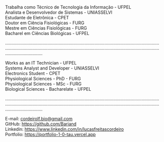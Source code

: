Trabalha como Técnico de Tecnologia da Informação - UFPEL <br>
Analista e Desenvolvedor de Sistemas - UNIASSELVI <br>
Estudante de Eletrônica - CPET <br>
Doutor em Ciência Fisiológicas - FURG <br>
Mestre em Ciências Fisiológicas - FURG <br>
Bacharel em Ciências Biológicas  - UFPEL

......................................................................................................................................................................................................................................................................................

Works as an IT Technician - UFPEL <br>
Systems Analyst and Developer - UNIASSELVI <br>
Electronics Student - CPET <br>
Physiological Sciences - PhD - FURG <br>
Physiological Sciences - MSc - FURG <br>
Biological Sciences - Bacharelate - UFPEL <br>

......................................................................................................................................................................................................................................................................................

E-mail: cordeirolf.bio@gmail.com <br>
GitHub: https://github.com/Bariand <br>
Linkedin: https://www.linkedin.com/in/lucasfreitascordeiro <br>
Portfolio: https://portfolio-1-0-tau.vercel.app
